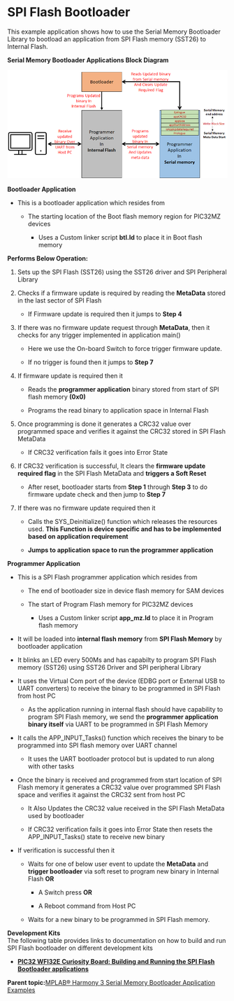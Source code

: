 # SPI Flash Bootloader

This example application shows how to use the Serial Memory Bootloader Library to bootload an application from SPI Flash memory \(SST26\) to Internal Flash.

**Serial Memory Bootloader Applications Block Diagram**

![serial_mem_btl_block_diagram](GUID-2E28F1C7-0CA4-471F-8BFF-99D67C9B0D66-low.png)

**Bootloader Application**

-   This is a bootloader application which resides from

    -   The starting location of the Boot flash memory region for PIC32MZ devices

        -   Uses a Custom linker script **btl.ld** to place it in Boot flash memory


**Performs Below Operation:**

1.  Sets up the SPI Flash \(SST26\) using the SST26 driver and SPI Peripheral Library

2.  Checks if a firmware update is required by reading the **MetaData** stored in the last sector of SPI Flash

    -   If Firmware update is required then it jumps to **Step 4**

3.  If there was no firmware update request through **MetaData**, then it checks for any trigger implemented in application main\(\)

    -   Here we use the On-board Switch to force trigger firmware update.

    -   If no trigger is found then it jumps to **Step 7**

4.  If firmware update is required then it

    -   Reads the **programmer application** binary stored from start of SPI flash memory **\(0x0\)**

    -   Programs the read binary to application space in Internal Flash

5.  Once programming is done it generates a CRC32 value over programmed space and verifies it against the CRC32 stored in SPI Flash MetaData

    -   If CRC32 verification fails it goes into Error State

6.  If CRC32 verification is successful, It clears the **firmware update required flag** in the SPI Flash MetaData and **triggers a Soft Reset**

    -   After reset, bootloader starts from **Step 1** through **Step 3** to do firmware update check and then jump to **Step 7**

7.  If there was no firmware update required then it

    -   Calls the SYS\_Deinitialize\(\) function which releases the resources used. **This Function is device specific and has to be implemented based on application requirement**

    -   **Jumps to application space to run the programmer application**


**Programmer Application**

-   This is a SPI Flash programmer application which resides from

    -   The end of bootloader size in device flash memory for SAM devices

    -   The start of Program Flash memory for PIC32MZ devices

        -   Uses a Custom linker script **app\_mz.ld** to place it in Program flash memory

-   It will be loaded into **internal flash memory** from **SPI Flash Memory** by bootloader application

-   It blinks an LED every 500Ms and has capabilty to program SPI Flash memory \(SST26\) using SST26 Driver and SPI peripheral Library

-   It uses the Virtual Com port of the device \(EDBG port or External USB to UART converters\) to receive the binary to be programmed in SPI Flash from host PC

    -   As the application running in internal flash should have capability to program SPI Flash memory, we send the **programmer application binary itself** via UART to be programmed in SPI Flash Memory

-   It calls the APP\_INPUT\_Tasks\(\) function which receives the binary to be programmed into SPI flash memory over UART channel

    -   It uses the UART bootloader protocol but is updated to run along with other tasks

-   Once the binary is received and programmed from start location of SPI Flash memory it generates a CRC32 value over programmed SPI Flash space and verifies it against the CRC32 sent from host PC

    -   It Also Updates the CRC32 value received in the SPI Flash MetaData used by bootloader

    -   If CRC32 verification fails it goes into Error State then resets the APP\_INPUT\_Tasks\(\) state to receive new binary

-   If verification is successful then it

    -   Waits for one of below user event to update the **MetaData** and **trigger bootloader** via soft reset to program new binary in Internal Flash **OR**

        -   A Switch press **OR**

        -   A Reboot command from Host PC

    -   Waits for a new binary to be programmed in SPI Flash memory.


**Development Kits**<br />The following table provides links to documentation on how to build and run SPI Flash bootloader on different development kits

-   **[PIC32 WFI32E Curiosity Board: Building and Running the SPI Flash Bootloader applications](GUID-C0562670-0CEA-4FDA-B7CE-BF104FC674BA.md)**  


**Parent topic:**[MPLAB® Harmony 3 Serial Memory Bootloader Application Examples](GUID-47AB0512-9DCE-469D-91C9-7448A07AAAA7.md)

